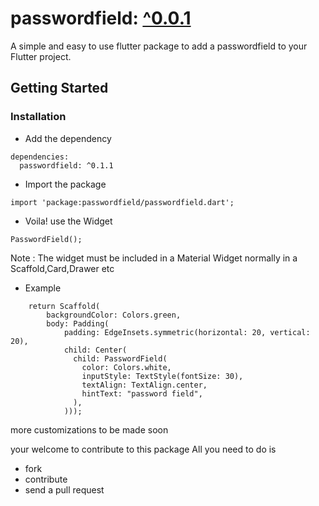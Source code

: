 #  passwordfield: [^0.0.1](https://pub.dev/packages/passwordfield) 



A simple and easy to use flutter package to add a passwordfield to your Flutter project.

## Getting Started

### Installation

- Add the dependency
```
dependencies:
  passwordfield: ^0.1.1
```
- Import the package
```
import 'package:passwordfield/passwordfield.dart';
```
- Voila! use the Widget
```
PasswordField();
```
Note : The widget must be included in a Material Widget normally in a Scaffold,Card,Drawer etc

- Example
```
    return Scaffold(
        backgroundColor: Colors.green,
        body: Padding(
            padding: EdgeInsets.symmetric(horizontal: 20, vertical: 20),
            child: Center(
              child: PasswordField(
                color: Colors.white,
                inputStyle: TextStyle(fontSize: 30),
                textAlign: TextAlign.center,
                hintText: "password field",
              ),
            )));
```
more customizations to be made soon

your welcome to contribute to this package All you need to do is 
 - fork
 - contribute
 - send a pull request
